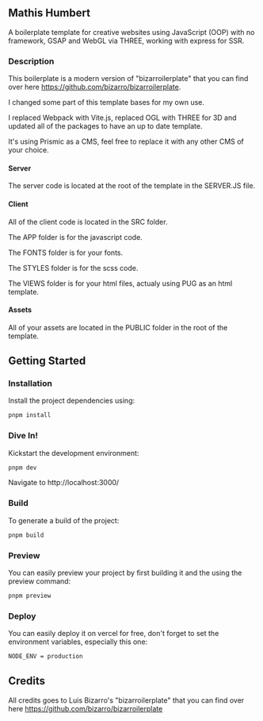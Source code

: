 ## Mathis Humbert

A boilerplate template for creative websites using JavaScript (OOP) with no framework, GSAP and WebGL via THREE, working with express for SSR.

### Description

This boilerplate is a modern version of "bizarroilerplate" that you can find over here https://github.com/bizarro/bizarroilerplate.

I changed some part of this template bases for my own use.

I replaced Webpack with Vite.js, replaced OGL with THREE for 3D and updated all of the packages to have an up to date template.

It's using Prismic as a CMS, feel free to replace it with any other CMS of your choice.

#### Server

The server code is located at the root of the template in the SERVER.JS file.

#### Client

All of the client code is located in the SRC folder.

The APP folder is for the javascript code.

The FONTS folder is for your fonts.

The STYLES folder is for the scss code.

The VIEWS folder is for your html files, actualy using PUG as an html template.

#### Assets

All of your assets are located in the PUBLIC folder in the root of the template.

## Getting Started

### Installation

Install the project dependencies using:

```sh
pnpm install
```

### Dive In!

Kickstart the development environment:

```sh
pnpm dev
```

Navigate to http://localhost:3000/

### Build

To generate a build of the project:

```sh
pnpm build
```

### Preview

You can easily preview your project by first building it and the using the preview command:

```sh
pnpm preview
```

### Deploy

You can easily deploy it on vercel for free, don't forget to set the environment variables, especially this one:

```sh
NODE_ENV = production
```

## Credits

All credits goes to Luis Bizarro's "bizarroilerplate" that you can find over here https://github.com/bizarro/bizarroilerplate
